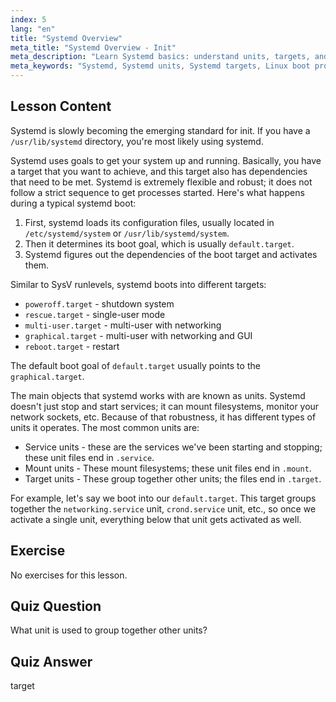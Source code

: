 ```yaml
---
index: 5
lang: "en"
title: "Systemd Overview"
meta_title: "Systemd Overview - Init"
meta_description: "Learn Systemd basics: understand units, targets, and boot process. Discover how Systemd manages services and system states in Linux. Start your journey!"
meta_keywords: "Systemd, Systemd units, Systemd targets, Linux boot process, Linux services, beginner, tutorial, guide"
---
```


## Lesson Content

Systemd is slowly becoming the emerging standard for init. If you have a `/usr/lib/systemd` directory, you're most likely using systemd.

Systemd uses goals to get your system up and running. Basically, you have a target that you want to achieve, and this target also has dependencies that need to be met. Systemd is extremely flexible and robust; it does not follow a strict sequence to get processes started. Here's what happens during a typical systemd boot:

1. First, systemd loads its configuration files, usually located in `/etc/systemd/system` or `/usr/lib/systemd/system`.
2. Then it determines its boot goal, which is usually `default.target`.
3. Systemd figures out the dependencies of the boot target and activates them.

Similar to SysV runlevels, systemd boots into different targets:

- `poweroff.target` - shutdown system
- `rescue.target` - single-user mode
- `multi-user.target` - multi-user with networking
- `graphical.target` - multi-user with networking and GUI
- `reboot.target` - restart

The default boot goal of `default.target` usually points to the `graphical.target`.

The main objects that systemd works with are known as units. Systemd doesn't just stop and start services; it can mount filesystems, monitor your network sockets, etc. Because of that robustness, it has different types of units it operates. The most common units are:

- Service units - these are the services we've been starting and stopping; these unit files end in `.service`.
- Mount units - These mount filesystems; these unit files end in `.mount`.
- Target units - These group together other units; the files end in `.target`.

For example, let's say we boot into our `default.target`. This target groups together the `networking.service` unit, `crond.service` unit, etc., so once we activate a single unit, everything below that unit gets activated as well.

## Exercise

No exercises for this lesson.

## Quiz Question

What unit is used to group together other units?

## Quiz Answer

target
